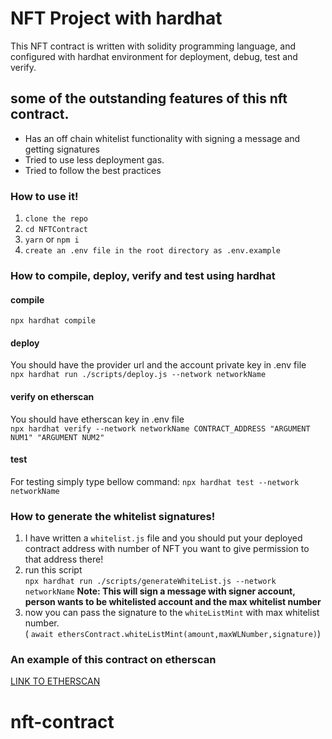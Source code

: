 # NFT Project with hardhat

This NFT contract is written with solidity programming language, and configured with hardhat environment for deployment, debug, test and verify.

## some of the outstanding features of this nft contract.

- Has an off chain whitelist functionality with signing a message and getting signatures
- Tried to use less deployment gas.
- Tried to follow the best practices

### How to use it!

1. `clone the repo`
2. `cd NFTContract`
3. `yarn` or `npm i`
4. `create an .env file in the root directory as .env.example`

### How to compile, deploy, verify and test using hardhat

#### compile

`npx hardhat compile`

#### deploy

You should have the provider url and the account private key in .env file <br>
`npx hardhat run ./scripts/deploy.js --network networkName`

#### verify on etherscan

You should have etherscan key in .env file <br>
`npx hardhat verify --network networkName CONTRACT_ADDRESS "ARGUMENT NUM1" "ARGUMENT NUM2"`

#### test
For testing simply type bellow command:
`npx hardhat test --network networkName`

### How to generate the whitelist signatures!

1. I have written a `whitelist.js` file and you should put your deployed contract address with number of NFT you want to give permission to that address there!
2. run this script <br> `npx hardhat run ./scripts/generateWhiteList.js --network networkName`
   **Note: This will sign a message with signer account, person wants to be whitelisted account and the max whitelist number**
3. now you can pass the signature to the `whiteListMint` with max whitelist number.<br> ( `await ethersContract.whiteListMint(amount,maxWLNumber,signature)`)

### An example of this contract on etherscan

[LINK TO ETHERSCAN](https://rinkeby.etherscan.io/address/0x762f28A319b7490171bdDe69ba9c1554691e35B8)
# nft-contract
